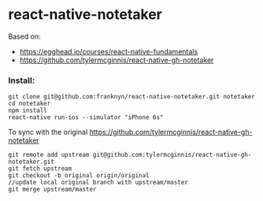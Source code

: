 # react-native-notetaker

Based on:
* https://egghead.io/courses/react-native-fundamentals
* https://github.com/tylermcginnis/react-native-gh-notetaker

### Install:
```
git clone git@github.com:franknyn/react-native-notetaker.git notetaker
cd notetaker
npm install
react-native run-ios --simulator "iPhone 6s"
```

To sync with the original https://github.com/tylermcginnis/react-native-gh-notetaker
```
git remote add upstream git@github.com:tylermcginnis/react-native-gh-notetaker.git
git fetch upstream
git checkout -b original origin/original
//update local original branch with upstream/master
git merge upstream/master
```
